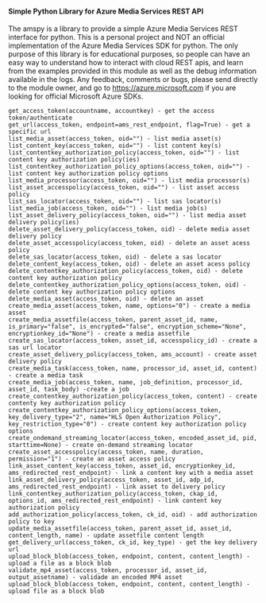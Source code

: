 #### Simple Python Library for Azure Media Services REST API
The amspy is a library to provide a simple Azure Media Services REST interface for python. This is a personal project and NOT an official implementation of the Azure Media Services SDK for python. The only purpose of this library is for educational purposes, so people can have an easy way to understand how to interact with cloud REST apis, and learn from the examples provided in this module as well as the debug information available in the logs. Any feedback, comments or bugs, please send directly to the module owner, and go to https://azure.microsoft.com if you are looking for official Microsoft Azure SDKs.

```
get_access_token(accountname, accountkey) - get the access token/authenticate
get_url(access_token, endpoint=ams_rest_endpoint, flag=True) - get a specific url
list_media_asset(access_token, oid="") - list media asset(s)
list_content_key(access_token, oid="") - list content key(s)
list_contentkey_authorization_policy(access_token, oid="") - list content key authorization policy(ies)
list_contentkey_authorization_policy_options(access_token, oid="") - list content key authorization policy options
list_media_processor(access_token, oid="") - list media processor(s)
list_asset_accesspolicy(access_token, oid="") - list asset access policy
list_sas_locator(access_token, oid="") - list sas locator(s)
list_media_job(access_token, oid="") - list media job(s)
list_asset_delivery_policy(access_token, oid="") - list media asset delivery policy(ies)
delete_asset_delivery_policy(access_token, oid) - delete media asset delivery policy
delete_asset_accesspolicy(access_token, oid) - delete an asset acess policy
delete_sas_locator(access_token, oid) - delete a sas locator
delete_content_key(access_token, oid) - delete an asset acess policy
delete_contentkey_authorization_policy(access_token, oid) - delete content key authorization policy
delete_contentkey_authorization_policy_options(access_token, oid) - delete content key authorization policy options
delete_media_asset(access_token, oid) - delete an asset
create_media_asset(access_token, name, options="0") - create a media asset
create_media_assetfile(access_token, parent_asset_id, name, is_primary="false", is_encrypted="false", encryption_scheme="None", encryptionkey_id="None") - create a media assetfile
create_sas_locator(access_token, asset_id, accesspolicy_id) - create a sas url locator
create_asset_delivery_policy(access_token, ams_account) - create asset delivery policy
create_media_task(access_token, name, processor_id, asset_id, content) - create a media task
create_media_job(access_token, name, job_definition, processor_id, asset_id, task_body) -create a job
create_contentkey_authorization_policy(access_token, content) - create contenty key authorization policy
create_contentkey_authorization_policy_options(access_token, key_delivery_type="2", name="HLS Open Authorization Policy", key_restriction_type="0") - create content key authorization policy options
create_ondemand_streaming_locator(access_token, encoded_asset_id, pid, starttime=None) - create on-demand streaming locator
create_asset_accesspolicy(access_token, name, duration, permission="1") - create an asset access policy
link_asset_content_key(access_token, asset_id, encryptionkey_id, ams_redirected_rest_endpoint) - link a content key with a media asset
link_asset_delivery_policy(access_token, asset_id, adp_id, ams_redirected_rest_endpoint) - link asset to delivery policy
link_contentkey_authorization_policy(access_token, ckap_id, options_id, ams_redirected_rest_endpoint) - link content key authorization policy
add_authorization_policy(access_token, ck_id, oid) - add authorization policy to key
update_media_assetfile(access_token, parent_asset_id, asset_id, content_length, name) - update assetfile content length
get_delivery_url(access_token, ck_id, key_type) - get the key delivery url
upload_block_blob(access_token, endpoint, content, content_length) - upload a file as a block blob
validate_mp4_asset(access_token, processor_id, asset_id, output_assetname) - validade an encoded MP4 asset
upload_block_blob(access_token, endpoint, content, content_length) - upload file as a block blob
```
